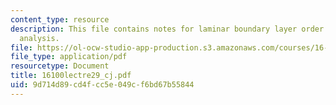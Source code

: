 ```yaml
---
content_type: resource
description: This file contains notes for laminar boundary layer order of magnitude
  analysis.
file: https://ol-ocw-studio-app-production.s3.amazonaws.com/courses/16-100-aerodynamics-fall-2005/9d714d89cd4fcc5e049cf6bd67b55844_16100lectre29_cj.pdf
file_type: application/pdf
resourcetype: Document
title: 16100lectre29_cj.pdf
uid: 9d714d89-cd4f-cc5e-049c-f6bd67b55844
---
```

